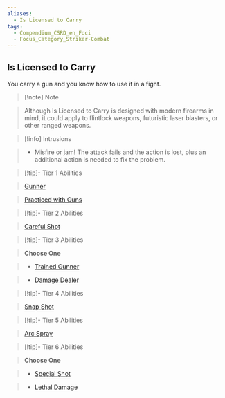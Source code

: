 ```yaml
---
aliases:
  - Is Licensed to Carry
tags:
  - Compendium_CSRD_en_Foci
  - Focus_Category_Striker-Combat
---
```

  
    
## Is Licensed to Carry    
You carry a gun and you know how to use it in a fight.    
  
>[!note] Note    
>Although Is Licensed to Carry is designed with modern firearms in mind, it could apply to flintlock weapons, futuristic laser blasters, or other ranged weapons.   
    
  
>[!info] Intrusions    
>- Misfire or jam! The attack fails and the action is lost, plus an additional action is needed to fix the problem.    
  
  
>[!tip]- Tier 1 Abilities    
> [Gunner](Gunner.md)    
> [Practiced with Guns](Practiced-With-Guns.md)    
  
  
>[!tip]- Tier 2 Abilities    
> [Careful Shot](Careful-Shot.md)    
  
  
>[!tip]- Tier 3 Abilities    
> **Choose One**    
>- [Trained Gunner](Trained-Gunner.md)    
>- [Damage Dealer](Damage-Dealer.md)    
  
  
>[!tip]- Tier 4 Abilities    
> [Snap Shot](Snap-Shot.md)    
  
  
>[!tip]- Tier 5 Abilities    
> [Arc Spray](Arc-Spray.md)    
  
  
>[!tip]- Tier 6 Abilities    
> **Choose One**    
>- [Special Shot](Special-Shot.md)    
>- [Lethal Damage](Lethal-Damage.md)
